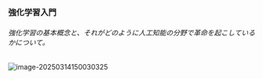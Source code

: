 ### 強化学習入門

###### 強化学習の基本概念と、それがどのように人工知能の分野で革命を起こしているかについて。

 ![image-20250314150030325](./assets/image-2025031415003032.jpg)
